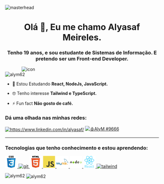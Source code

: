 ![masterhead](https://i0.wp.com/brasap.com.br/wp-content/uploads/2021/03/javascript.gif?fit=980%2C429&ssl=1)

<h1 align="center">Olá 👋, Eu me chamo Alyasaf Meireles.</h1>
<h3 align="center">Tenho 19 anos, e sou estudante de Sistemas de Informação. E pretendo ser um Front-end Developer.</h3>
<img align="right" alt="icon" width="450" src="https://gifdb.com/images/high/cartoon-character-louise-belcher-coding-is-fun-ctmkcciuc1gyxos2.gif">

<p align="left"> <img src="https://komarev.com/ghpvc/?username=alym62&label=Profile%20views&color=0e75b6&style=flat" alt="alym62"/> </p>

- 🌱 Estou Estudando **React, NodeJs, JavaScript.**

- 🤓 Tenho interesse **Tailwind e TypeScript.**

- ⚡ Fun fact **Não gosto de café.**

<h3 align="left">Dá uma olhada nas minhas redes:</h3>
<p align="left">
<a href="https://linkedin.com/in/https://www.linkedin.com/in/alyasaf/" target="blank"><img align="center" src="https://raw.githubusercontent.com/rahuldkjain/github-profile-readme-generator/master/src/images/icons/Social/linked-in-alt.svg" alt="https://www.linkedin.com/in/alyasaf/" height="30" width="40" /></a>
<a href="https://discord.gg/🩸AlyM #9666" target="blank"><img align="center" src="https://raw.githubusercontent.com/rahuldkjain/github-profile-readme-generator/master/src/images/icons/Social/discord.svg" alt="🩸AlyM #9666" height="30" width="40" /></a>
</p>

<hr style="margin-top: 10px;" width="100%" size="1">
<h3 align="left">Tecnologias que tenho conhecimento e estou aprendendo:</h3>
<p align="left"> <a href="https://www.w3schools.com/css/" target="_blank" rel="noreferrer"> <img src="https://raw.githubusercontent.com/devicons/devicon/master/icons/css3/css3-original-wordmark.svg" alt="css3" width="40" height="40"/> </a> <a href="https://git-scm.com/" target="_blank" rel="noreferrer"> <img src="https://www.vectorlogo.zone/logos/git-scm/git-scm-icon.svg" alt="git" width="40" height="40"/> </a> <a href="https://www.w3.org/html/" target="_blank" rel="noreferrer"> <img src="https://raw.githubusercontent.com/devicons/devicon/master/icons/html5/html5-original-wordmark.svg" alt="html5" width="40" height="40"/> </a> <a href="https://developer.mozilla.org/en-US/docs/Web/JavaScript" target="_blank" rel="noreferrer"> <img src="https://raw.githubusercontent.com/devicons/devicon/master/icons/javascript/javascript-original.svg" alt="javascript" width="40" height="40"/> </a> <a href="https://www.mysql.com/" target="_blank" rel="noreferrer"> <img src="https://raw.githubusercontent.com/devicons/devicon/master/icons/mysql/mysql-original-wordmark.svg" alt="mysql" width="40" height="40"/> </a> <a href="https://nodejs.org" target="_blank" rel="noreferrer"> <img src="https://raw.githubusercontent.com/devicons/devicon/master/icons/nodejs/nodejs-original-wordmark.svg" alt="nodejs" width="40" height="40"/> </a> <a href="https://reactjs.org/" target="_blank" rel="noreferrer"> <img src="https://raw.githubusercontent.com/devicons/devicon/master/icons/react/react-original-wordmark.svg" alt="react" width="40" height="40"/> </a> <a href="https://tailwindcss.com/" target="_blank" rel="noreferrer"> <img src="https://www.vectorlogo.zone/logos/tailwindcss/tailwindcss-icon.svg" alt="tailwind" width="40" height="40"/> </a> </p>

<p><img align="left" src="https://github-readme-stats.vercel.app/api/top-langs?username=alym62&show_icons=true&locale=en&layout=compact" alt="alym62" /></p>

<p>&nbsp;<img align="center" src="https://github-readme-stats.vercel.app/api?username=alym62&show_icons=true&locale=en" alt="alym62" /></p>



